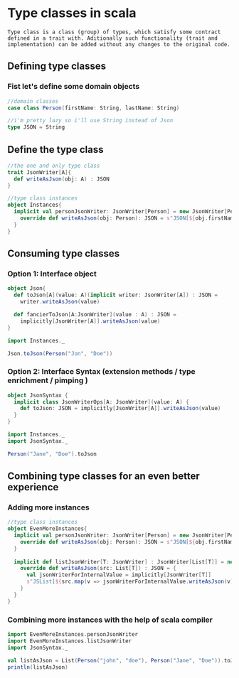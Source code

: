 # Type classes in scala

    Type class is a class (group) of types, which satisfy some contract defined in a trait with. Aditionally such functionality (trait and implementation) can be added without any changes to the original code.

## Defining type classes


### Fist let's define some domain objects

```scala mdoc
//domain classes
case class Person(firstName: String, lastName: String)

//i'm pretty lazy so i'll use String instead of Json
type JSON = String
```

## Define the type class

```scala mdoc
//the one and only type class
trait JsonWriter[A]{
  def writeAsJson(obj: A) : JSON
}

//type class instances
object Instances{
  implicit val personJsonWriter: JsonWriter[Person] = new JsonWriter[Person] {
    override def writeAsJson(obj: Person): JSON = s"JSON[${obj.firstName}]"
  }
}
```

## Consuming type classes

### Option 1:  Interface object

```scala mdoc
object Json{
  def toJson[A](value: A)(implicit writer: JsonWriter[A]) : JSON =
    writer.writeAsJson(value)

  def fancierToJson[A:JsonWriter](value : A) : JSON =
    implicitly[JsonWriter[A]].writeAsJson(value)
}

import Instances._

Json.toJson(Person("Jon", "Doe"))
```

### Option 2: Interface Syntax (extension methods / type enrichment / pimping )

```scala mdoc
object JsonSyntax {
  implicit class JsonWriterOps[A: JsonWriter](value: A) {
    def toJson: JSON = implicitly[JsonWriter[A]].writeAsJson(value)
  }
}

import Instances._
import JsonSyntax._

Person("Jane", "Doe").toJson

```

## Combining type classes for an even better experience

### Adding more instances 

```scala mdoc
//type class instances
object EvenMoreInstances{
  implicit val personJsonWriter: JsonWriter[Person] = new JsonWriter[Person] {
    override def writeAsJson(obj: Person): JSON = s"JSON[${obj.firstName}]"
  }
  
  implicit def listJsonWriter[T: JsonWriter] : JsonWriter[List[T]] = new JsonWriter[List[T]] {
    override def writeAsJson(src: List[T]) : JSON = {
      val jsonWriterForInternalValue = implicitly[JsonWriter[T]]
      s"JSList[${src.map(v => jsonWriterForInternalValue.writeAsJson(v))}]"
    }
  }
}

```

### Combining more instances with the help of scala compiler

```scala mdoc 
import EvenMoreInstances.personJsonWriter
import EvenMoreInstances.listJsonWriter
import JsonSyntax._

val listAsJson = List(Person("john", "doe"), Person("Jane", "Doe")).toJson 
println(listAsJson)

```



